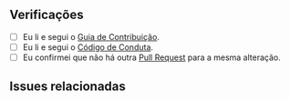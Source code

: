 ## Verificações

* [ ] Eu li e segui o [Guia de Contribuição](https://github.com/Minhacps/votacidade-site/blob/master/.github/CONTRIBUTING.md).
* [ ] Eu li e segui o [Código de Conduta](https://github.com/Minhacps/votacidade-site/blob/master/.github/CODE_OF_CONDUCT.md).
* [ ] Eu confirmei que não há outra [Pull Request](https://github.com/Minhacps/votacidade-site/pulls) para a mesma alteração.

## Issues relacionadas
<!--
Informe as issues que são relacionadas a esta Pull Request.

Ex.: Relacionada a Minhacps/votacidade#123

Considere abrir uma issue relacionada à alteração ou conversar com alguém para que seja aberta e assim termos mapeadas as alterações.

Caso esta Pull Request resolva uma issue existente, vincule-as com uma palavra-chave para que ao ser mergeada, a issue seja fechada.

Ex.: Resolve Minhacps/votacidade#123

Mais detalhes:
https://help.github.com/pt/articles/closing-issues-using-keywords#linking-a-pull-request-to-an-issue-using-a-keyword
-->
